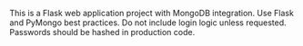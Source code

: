 <!-- Use this file to provide workspace-specific custom instructions to Copilot. For more details, visit https://code.visualstudio.com/docs/copilot/copilot-customization#_use-a-githubcopilotinstructionsmd-file -->

This is a Flask web application project with MongoDB integration. Use Flask and PyMongo best practices. Do not include login logic unless requested. Passwords should be hashed in production code.
